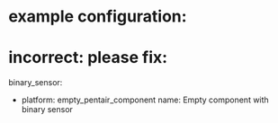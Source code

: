 # example configuration:
# incorrect:  please fix:
binary_sensor:
  - platform: empty_pentair_component
    name: Empty component with binary sensor